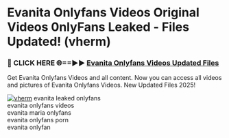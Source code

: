 # Evanita Onlyfans Videos Original Videos 0nlyFans Leaked - Files Updated! (vherm)

<h3>🔴 CLICK HERE 🌐==►► <a href="https://tinyurl.com/x26r9saj" rel="nofollow">Evanita Onlyfans Videos Updated Files</a></h3>

Get Evanita Onlyfans Videos and all content. Now you can access all videos and pictures of Evanita Onlyfans Videos. New Updated Files 2025!

[![vherm](https://i.imgur.com/LkgZPqh.gif)](https://tinyurl.com/x26r9saj)
evanita leaked onlyfans<br>
evanita onlyfans videos<br>
evanita maria onlyfans<br>
evanita onlyfans porn<br>
evanita onlyfan